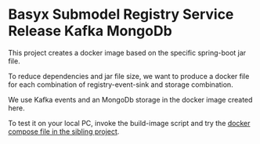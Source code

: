 # Basyx Submodel Registry Service Release Kafka MongoDb

This project creates a docker image based on the specific spring-boot jar file.

To reduce dependencies and jar file size, we want to produce a docker file for each combination of registry-event-sink and storage combination.

We use Kafka events and an MongoDb storage in the docker image created here.

To test it on your local PC, invoke the build-image script and try the [docker compose file in the sibling project](../docker-compose/docker-compose.yml).